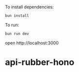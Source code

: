 To install dependencies:
```sh
bun install
```

To run:
```sh
bun run dev
```

open http://localhost:3000
# api-rubber-hono
